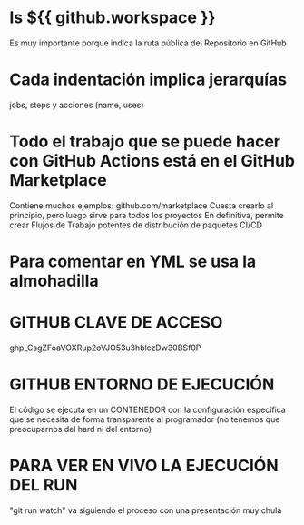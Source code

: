 # ls ${{ github.workspace }}
Es muy importante porque indica la ruta pública del Repositorio en GitHub

# Cada indentación implica jerarquías
jobs, steps y acciones (name, uses)

# Todo el trabajo que se puede hacer con GitHub Actions está en el GitHub Marketplace
Contiene muchos ejemplos: github.com/marketplace
Cuesta crearlo al principio, pero luego sirve para todos los proyectos
En definitiva, permite crear Flujos de Trabajo potentes de distribución de paquetes CI/CD 

# Para comentar en YML se usa la almohadilla

# GITHUB CLAVE DE ACCESO
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

# GITHUB ENTORNO DE EJECUCIÓN
El código se ejecuta en un CONTENEDOR con la configuración específica que se necesita de forma transparente al programador (no tenemos que preocuparnos del hard ni del entorno)

# PARA VER EN VIVO LA EJECUCIÓN DEL RUN
"git run watch" va siguiendo el proceso con una presentación muy chula



